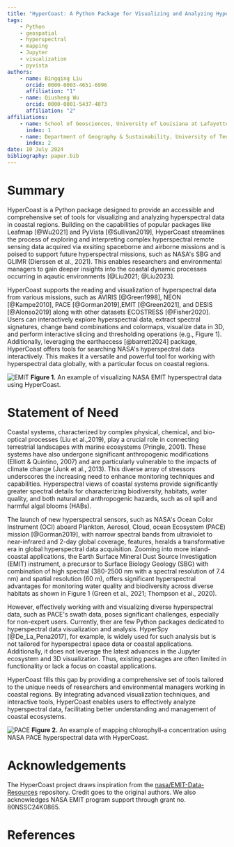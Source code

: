 ```yaml
---
title: "HyperCoast: A Python Package for Visualizing and Analyzing Hyperspectral Data Across Coastal Environments"
tags:
    - Python
    - geospatial
    - hyperspectral
    - mapping
    - Jupyter
    - visualization
    - pyvista
authors:
    - name: Bingqing Liu
      orcid: 0000-0003-4651-6996
      affiliation: "1"
    - name: Qiusheng Wu
      orcid: 0000-0001-5437-4073
      affiliation: "2"
affiliations:
    - name: School of Geosciences, University of Louisiana at Lafayette, Lafayette, LA 70504, United States
      index: 1
    - name: Department of Geography & Sustainability, University of Tennessee, Knoxville, TN 37996, United States
      index: 2
date: 10 July 2024
bibliography: paper.bib
---
```


# Summary

HyperCoast is a Python package designed to provide an accessible and comprehensive set of tools for visualizing and analyzing hyperspectral data in coastal regions. Building on the capabilities of popular packages like Leafmap [@Wu2021] and PyVista [@Sullivan2019], HyperCoast streamlines the process of exploring and interpreting complex hyperspectral remote sensing data acquired via exsiting spaceborne and airborne missions and is poised to support future hyperspectral missions, such as NASA's SBG and GLIMR (Dierssen et al., 2021). This enables researchers and environmental managers to gain deeper insights into the coastal dynamic processes occurring in aqautic environments [@Liu2021; @Liu2023].

HyperCoast supports the reading and visualization of hyperspectral data from various missions, such as AVIRIS [@Green1998], NEON [@Kampe2010], PACE [@Gorman2019],EMIT [@Green2021], and DESIS [@Alonso2019] along with other datasets ECOSTRESS [@Fisher2020]. Users can interactively explore hyperspectral data, extract spectral signatures, change band combinations and colormaps, visualize data in 3D, and perform interactive slicing and thresholding operations (e.g., Figure 1). Additionally, leveraging the earthaccess [@barrett2024] package, HyperCoast offers tools for searching NASA's hyperspectral data interactively. This makes it a versatile and powerful tool for working with hyperspectral data globally, with a particular focus on coastal regions.

![EMIT](https://assets.gishub.org/images/EMIT-demo.png)
**Figure 1.** An example of visualizing NASA EMIT hyperspectral data using HyperCoast.

# Statement of Need

Coastal systems, characterized by complex physical, chemical, and bio-optical processes (Liu et al.,2019), play a crucial role in connecting terrestrial landscapes with marine ecosystems (Pringle, 2001). These systems have also undergone significant anthropogenic modifications (Elliott & Quintino, 2007) and are particularly vulnerable to the impacts of climate change (Junk et al., 2013). This diverse array of stressors underscores the increasing need to enhance monitoring techniques and capabilities. Hyperspectral views of coastal systems provide significantly greater spectral details for characterizing biodiversity, habitats, water quality, and both natural and anthropogenic hazards, such as oil spill and harmful algal blooms (HABs).

The launch of new hyperspectral sensors, such as NASA's Ocean Color Instrument (OCI) aboard Plankton, Aerosol, Cloud, ocean Ecosystem (PACE) mission [@Gorman2019], with narrow spectral bands from ultraviolet to near-infrared and 2-day global coverage, features, heralds a transformative era in global hyperspectral data acquisition. Zooming into more inland-coastal applications, the Earth Surface Mineral Dust Source Investigation (EMIT) instrument, a precursor to Surface Biology Geology (SBG) with combination of high spectral (380-2500 nm with a spectral resolution of 7.4 nm) and spatial resolution (60 m), offers significant hyperspectral advantages for monitoring water quality and biodiversity across diverse habitats as shown in Figure 1 (Green et al., 2021; Thompson et al., 2020).

However, effectively working with and visualizing diverse hyperspectral data, such as PACE's swath data, poses significant challenges, especially for non-expert users. Currently, ther are few Python packages dedicated to hyperspectral data visualization and analysis. HyperSpy [@De_La_Pena2017], for example, is widely used for such analysis but is not tailored for hyperspectral space data or coastal applications. Additionally, it does not leverage the latest advances in the Jupyter ecosystem and 3D visualization. Thus, existing packages are often limited in functionality or lack a focus on coastal applications.

HyperCoast fills this gap by providing a comprehensive set of tools tailored to the unique needs of researchers and environmental managers working in coastal regions. By integrating advanced visualization techniques, and interactive tools, HyperCoast enables users to effectively analyze hyperspectral data, facilitating better understanding and management of coastal ecosystems.

![PACE](https://assets.gishub.org/images/PACE-demo.png)
**Figure 2.** An example of mapping chlorophyll-a concentration using NASA PACE hyperspectral data with HyperCoast.

# Acknowledgements

The HyperCoast project draws inspiration from the [nasa/EMIT-Data-Resources](https://github.com/nasa/EMIT-Data-Resources) repository. Credit goes to the original authors. We also acknowledges NASA EMIT program support through grant no. 80NSSC24K0865.

# References
